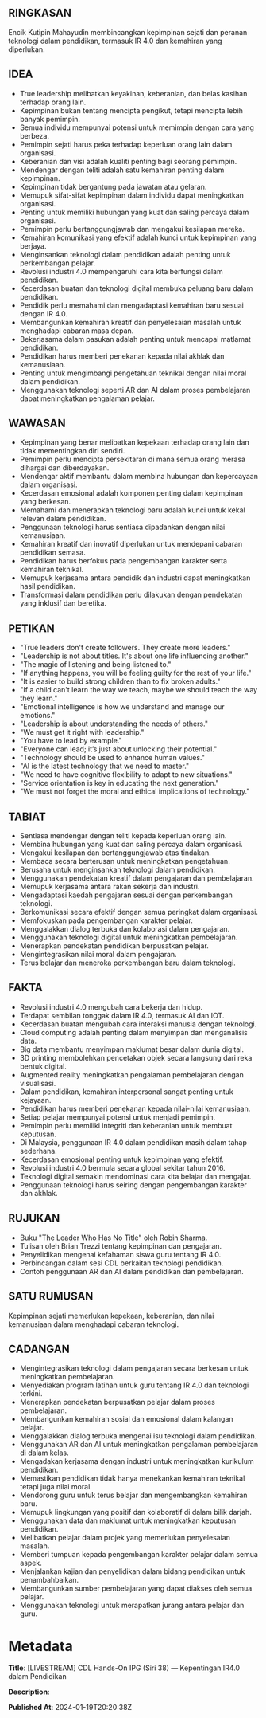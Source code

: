 ## RINGKASAN
Encik Kutipin Mahayudin membincangkan kepimpinan sejati dan peranan teknologi dalam pendidikan, termasuk IR 4.0 dan kemahiran yang diperlukan.

## IDEA
- True leadership melibatkan keyakinan, keberanian, dan belas kasihan terhadap orang lain.
- Kepimpinan bukan tentang mencipta pengikut, tetapi mencipta lebih banyak pemimpin.
- Semua individu mempunyai potensi untuk memimpin dengan cara yang berbeza.
- Pemimpin sejati harus peka terhadap keperluan orang lain dalam organisasi.
- Keberanian dan visi adalah kualiti penting bagi seorang pemimpin.
- Mendengar dengan teliti adalah satu kemahiran penting dalam kepimpinan.
- Kepimpinan tidak bergantung pada jawatan atau gelaran.
- Memupuk sifat-sifat kepimpinan dalam individu dapat meningkatkan organisasi.
- Penting untuk memiliki hubungan yang kuat dan saling percaya dalam organisasi.
- Pemimpin perlu bertanggungjawab dan mengakui kesilapan mereka.
- Kemahiran komunikasi yang efektif adalah kunci untuk kepimpinan yang berjaya.
- Menginsankan teknologi dalam pendidikan adalah penting untuk perkembangan pelajar.
- Revolusi industri 4.0 mempengaruhi cara kita berfungsi dalam pendidikan.
- Kecerdasan buatan dan teknologi digital membuka peluang baru dalam pendidikan.
- Pendidik perlu memahami dan mengadaptasi kemahiran baru sesuai dengan IR 4.0.
- Membangunkan kemahiran kreatif dan penyelesaian masalah untuk menghadapi cabaran masa depan.
- Bekerjasama dalam pasukan adalah penting untuk mencapai matlamat pendidikan.
- Pendidikan harus memberi penekanan kepada nilai akhlak dan kemanusiaan.
- Penting untuk mengimbangi pengetahuan teknikal dengan nilai moral dalam pendidikan.
- Menggunakan teknologi seperti AR dan AI dalam proses pembelajaran dapat meningkatkan pengalaman pelajar.

## WAWASAN
- Kepimpinan yang benar melibatkan kepekaan terhadap orang lain dan tidak mementingkan diri sendiri.
- Pemimpin perlu mencipta persekitaran di mana semua orang merasa dihargai dan diberdayakan.
- Mendengar aktif membantu dalam membina hubungan dan kepercayaan dalam organisasi.
- Kecerdasan emosional adalah komponen penting dalam kepimpinan yang berkesan.
- Memahami dan menerapkan teknologi baru adalah kunci untuk kekal relevan dalam pendidikan.
- Penggunaan teknologi harus sentiasa dipadankan dengan nilai kemanusiaan.
- Kemahiran kreatif dan inovatif diperlukan untuk mendepani cabaran pendidikan semasa.
- Pendidikan harus berfokus pada pengembangan karakter serta kemahiran teknikal.
- Memupuk kerjasama antara pendidik dan industri dapat meningkatkan hasil pendidikan.
- Transformasi dalam pendidikan perlu dilakukan dengan pendekatan yang inklusif dan beretika.

## PETIKAN
- "True leaders don't create followers. They create more leaders."
- "Leadership is not about titles. It's about one life influencing another."
- "The magic of listening and being listened to."
- "If anything happens, you will be feeling guilty for the rest of your life."
- "It is easier to build strong children than to fix broken adults."
- "If a child can't learn the way we teach, maybe we should teach the way they learn."
- "Emotional intelligence is how we understand and manage our emotions."
- "Leadership is about understanding the needs of others."
- "We must get it right with leadership."
- "You have to lead by example."
- "Everyone can lead; it’s just about unlocking their potential."
- "Technology should be used to enhance human values."
- "AI is the latest technology that we need to master."
- "We need to have cognitive flexibility to adapt to new situations."
- "Service orientation is key in educating the next generation."
- "We must not forget the moral and ethical implications of technology."

## TABIAT
- Sentiasa mendengar dengan teliti kepada keperluan orang lain.
- Membina hubungan yang kuat dan saling percaya dalam organisasi.
- Mengakui kesilapan dan bertanggungjawab atas tindakan.
- Membaca secara berterusan untuk meningkatkan pengetahuan.
- Berusaha untuk menginsankan teknologi dalam pendidikan.
- Menggunakan pendekatan kreatif dalam pengajaran dan pembelajaran.
- Memupuk kerjasama antara rakan sekerja dan industri.
- Mengadaptasi kaedah pengajaran sesuai dengan perkembangan teknologi.
- Berkomunikasi secara efektif dengan semua peringkat dalam organisasi.
- Memfokuskan pada pengembangan karakter pelajar.
- Menggalakkan dialog terbuka dan kolaborasi dalam pengajaran.
- Menggunakan teknologi digital untuk meningkatkan pembelajaran.
- Menerapkan pendekatan pendidikan berpusatkan pelajar.
- Mengintegrasikan nilai moral dalam pengajaran.
- Terus belajar dan meneroka perkembangan baru dalam teknologi.

## FAKTA
- Revolusi industri 4.0 mengubah cara bekerja dan hidup.
- Terdapat sembilan tonggak dalam IR 4.0, termasuk AI dan IOT.
- Kecerdasan buatan mengubah cara interaksi manusia dengan teknologi.
- Cloud computing adalah penting dalam menyimpan dan menganalisis data.
- Big data membantu menyimpan maklumat besar dalam dunia digital.
- 3D printing membolehkan pencetakan objek secara langsung dari reka bentuk digital.
- Augmented reality meningkatkan pengalaman pembelajaran dengan visualisasi.
- Dalam pendidikan, kemahiran interpersonal sangat penting untuk kejayaan.
- Pendidikan harus memberi penekanan kepada nilai-nilai kemanusiaan.
- Setiap pelajar mempunyai potensi untuk menjadi pemimpin.
- Pemimpin perlu memiliki integriti dan keberanian untuk membuat keputusan.
- Di Malaysia, penggunaan IR 4.0 dalam pendidikan masih dalam tahap sederhana.
- Kecerdasan emosional penting untuk kepimpinan yang efektif.
- Revolusi industri 4.0 bermula secara global sekitar tahun 2016.
- Teknologi digital semakin mendominasi cara kita belajar dan mengajar.
- Penggunaan teknologi harus seiring dengan pengembangan karakter dan akhlak.

## RUJUKAN
- Buku "The Leader Who Has No Title" oleh Robin Sharma.
- Tulisan oleh Brian Trezzi tentang kepimpinan dan pengajaran.
- Penyelidikan mengenai kefahaman siswa guru tentang IR 4.0.
- Perbincangan dalam sesi CDL berkaitan teknologi pendidikan.
- Contoh penggunaan AR dan AI dalam pendidikan dan pembelajaran.

## SATU RUMUSAN
Kepimpinan sejati memerlukan kepekaan, keberanian, dan nilai kemanusiaan dalam menghadapi cabaran teknologi.

## CADANGAN
- Mengintegrasikan teknologi dalam pengajaran secara berkesan untuk meningkatkan pembelajaran.
- Menyediakan program latihan untuk guru tentang IR 4.0 dan teknologi terkini.
- Menerapkan pendekatan berpusatkan pelajar dalam proses pembelajaran.
- Membangunkan kemahiran sosial dan emosional dalam kalangan pelajar.
- Menggalakkan dialog terbuka mengenai isu teknologi dalam pendidikan.
- Menggunakan AR dan AI untuk meningkatkan pengalaman pembelajaran di dalam kelas.
- Mengadakan kerjasama dengan industri untuk meningkatkan kurikulum pendidikan.
- Memastikan pendidikan tidak hanya menekankan kemahiran teknikal tetapi juga nilai moral.
- Mendorong guru untuk terus belajar dan mengembangkan kemahiran baru.
- Memupuk lingkungan yang positif dan kolaboratif di dalam bilik darjah.
- Menggunakan data dan maklumat untuk meningkatkan keputusan pendidikan.
- Melibatkan pelajar dalam projek yang memerlukan penyelesaian masalah.
- Memberi tumpuan kepada pengembangan karakter pelajar dalam semua aspek.
- Menjalankan kajian dan penyelidikan dalam bidang pendidikan untuk penambahbaikan.
- Membangunkan sumber pembelajaran yang dapat diakses oleh semua pelajar.
- Menggunakan teknologi untuk merapatkan jurang antara pelajar dan guru.

# Metadata
**Title**: [LIVESTREAM] CDL Hands-On IPG (Siri 38) — Kepentingan IR4.0 dalam Pendidikan

**Description**: 

**Published At**: 2024-01-19T20:20:38Z